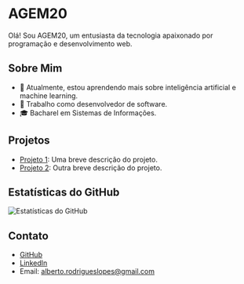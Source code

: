 # AGEM20

Olá! Sou AGEM20, um entusiasta da tecnologia apaixonado por programação e desenvolvimento web.

## Sobre Mim

- 🌱 Atualmente, estou aprendendo mais sobre inteligência artificial e machine learning.
- 💼 Trabalho como desenvolvedor de software.
- 🎓 Bacharel em Sistemas de Informações.

## Projetos

- [Projeto 1](https://github.com/seu-usuario/projeto-1): Uma breve descrição do projeto.
- [Projeto 2](https://github.com/seu-usuario/projeto-2): Outra breve descrição do projeto.

## Estatísticas do GitHub

![Estatísticas do GitHub](https://github-readme-stats.vercel.app/api?username=AGEM20&show_icons=true)

## Contato

- [GitHub](https://github.com/AGEM20)
- [LinkedIn](https://www.linkedin.com/in/alberto-rodrigues-lopes-pcd-791b4427/)
- Email: alberto.rodrigueslopes@gmail.com

